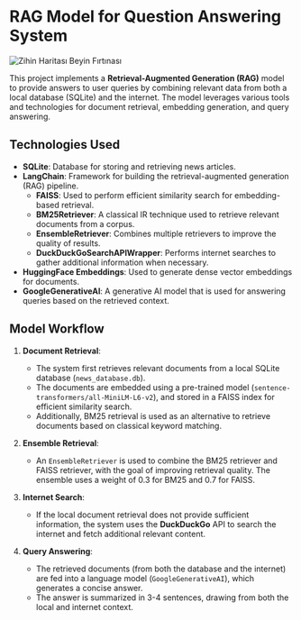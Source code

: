# RAG Model for Question Answering System
![Zihin Haritası Beyin Fırtınası](https://github.com/user-attachments/assets/05094d46-4faf-4c71-8354-5c695a3565e0)

This project implements a **Retrieval-Augmented Generation (RAG)** model to provide answers to user queries by combining relevant data from both a local database (SQLite) and the internet. The model leverages various tools and technologies for document retrieval, embedding generation, and query answering.

## Technologies Used

- **SQLite**: Database for storing and retrieving news articles.
- **LangChain**: Framework for building the retrieval-augmented generation (RAG) pipeline.
  - **FAISS**: Used to perform efficient similarity search for embedding-based retrieval.
  - **BM25Retriever**: A classical IR technique used to retrieve relevant documents from a corpus.
  - **EnsembleRetriever**: Combines multiple retrievers to improve the quality of results.
  - **DuckDuckGoSearchAPIWrapper**: Performs internet searches to gather additional information when necessary.
- **HuggingFace Embeddings**: Used to generate dense vector embeddings for documents.
- **GoogleGenerativeAI**: A generative AI model that is used for answering queries based on the retrieved context.

## Model Workflow

1. **Document Retrieval**:
   - The system first retrieves relevant documents from a local SQLite database (`news_database.db`).
   - The documents are embedded using a pre-trained model (`sentence-transformers/all-MiniLM-L6-v2`), and stored in a FAISS index for efficient similarity search.
   - Additionally, BM25 retrieval is used as an alternative to retrieve documents based on classical keyword matching.
   
2. **Ensemble Retrieval**:
   - An `EnsembleRetriever` is used to combine the BM25 retriever and FAISS retriever, with the goal of improving retrieval quality. The ensemble uses a weight of 0.3 for BM25 and 0.7 for FAISS.
   
3. **Internet Search**:
   - If the local document retrieval does not provide sufficient information, the system uses the **DuckDuckGo** API to search the internet and fetch additional relevant content.
   
4. **Query Answering**:
   - The retrieved documents (from both the database and the internet) are fed into a language model (`GoogleGenerativeAI`), which generates a concise answer.
   - The answer is summarized in 3-4 sentences, drawing from both the local and internet context.
